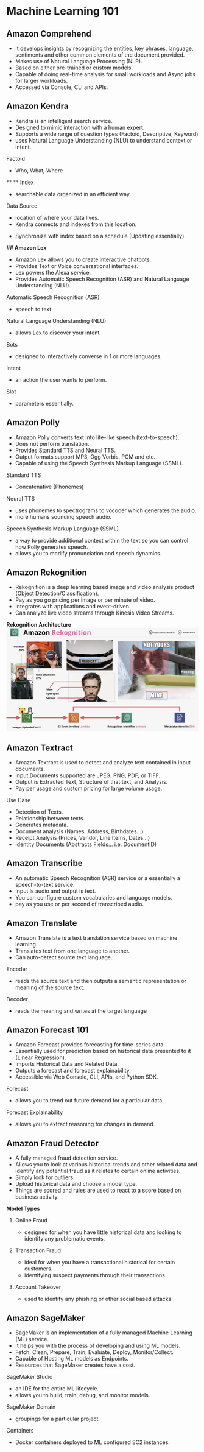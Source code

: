 # Machine Learning 101

## Amazon Comprehend

* It develops insights by recognizing the entities, key phrases, language, sentiments and other common elements of the document provided.
* Makes use of Natural Language Processing (NLP).
* Based on either pre-trained or custom models.
* Capable of doing real-time analysis for small workloads and Async jobs for larger workloads.
* Accessed via Console, CLI and APIs.

## Amazon Kendra

* Kendra is an intelligent search service.
* Designed to mimic interaction with a human expert.
* Supports a wide range of question types (Factoid, Descriptive, Keyword)
* uses Natural Language Understanding (NLU) to understand context or intent.

Factoid
- Who, What, Where

**
**
Index
- searchable data organized in an efficient way.

Data Source
- location of where your data lives.
- Kendra connects and indexes from this location.

* Synchronize with index based on a schedule (Updating essentially).

**## Amazon Lex**

* Amazon Lex allows you to create interactive chatbots.
* Provides Text or Voice conversational interfaces.
* Lex powers the Alexa service.
* Provides Automatic Speech Recognition (ASR) and Natural Language Understanding (NLU).

Automatic Speech Recognition (ASR)
- speech to text

Natural Language Understanding (NLU)
- allows Lex to discover your intent.

Bots
- designed to interactively converse in 1 or more languages.

Intent
- an action the user wants to perform.

Slot
- parameters essentially.

## Amazon Polly

* Amazon Polly converts text into life-like speech (text-to-speech).
* Does not perform translation.
* Provides Standard TTS and Neural TTS.
* Output formats support MP3, Ogg Vorbis, PCM and etc.
* Capable of using the Speech Synthesis Markup Language (SSML).

Standard TTS
- Concatenative (Phonemes)

Neural TTS
- uses phonemes to spectrograms to vocoder which generates the audio.
- more humans sounding speech audio.

Speech Synthesis Markup Language (SSML)
- a way to provide additional context within the text so you can control how Polly generates speech.
- allows you to modify pronunciation and speech dynamics.

## Amazon Rekognition

* Rekognition is a deep learning based image and video analysis product (Object Detection/Classification).
* Pay as you go pricing per image or per minute of video.
* Integrates with applications and event-driven.
* Can analyze live video streams through Kinesis Video Streams.

**Rekognition Architecture**
![Machine Learning 101-08-09-2024](images/Machine%20Learning%20101-08-09-2024.png)

## Amazon Textract

* Amazon Textract is used to detect and analyze text contained in input documents.
* Input Documents supported are JPEG, PNG, PDF, or TIFF.
* Output is Extracted Text, Structure of that text, and Analysis.
* Pay per usage and custom pricing for large volume usage.

Use Case

* Detection of Texts.
* Relationship between texts.
* Generates metadata.
* Document analysis (Names, Address, Birthdates…)
* Receipt Analysis (Prices, Vendor, Line Items, Dates…)
* Identity Documents (Abstracts Fields… i.e. DocumentID)

## Amazon Transcribe

* An automatic Speech Recognition (ASR) service or a essentially a speech-to-text service.
* Input is audio and output is text.
* You can configure custom vocabularies and language models.
* pay as you use or per second of transcribed audio.

## Amazon Translate

* Amazon Translate is a text translation service based on machine learning.
* Translates text from one language to another.
* Can auto-detect source text language.

Encoder
- reads the source text and then outputs a semantic representation or meaning of the source text.

Decoder
- reads the meaning and writes at the target language

## Amazon Forecast 101

* Amazon Forecast provides forecasting for time-series data.
* Essentially used for prediction based on historical data presented to it (Linear Regression).
* Imports Historical Data and Related Data.
* Outputs a forecast and forecast explainability.
* Accessible via Web Console, CLI, APIs, and Python SDK.

Forecast
- allows you to trend out future demand for a particular data.

Forecast Explainability
- allows you to extract reasoning for changes in demand.

## Amazon Fraud Detector

* A fully managed fraud detection service.
* Allows you to look at various historical trends and other related data and identify any potential fraud as it relates to certain online activities.
* Simply look for outliers.
* Upload historical data and choose a model type.
* Things are scored and rules are used to react to a score based on business activity.

**Model Types**

1. Online Fraud
	- designed for when you have little historical data and looking to identify any problematic events.

1. Transaction Fraud
	- ideal for when you have a transactional historical for certain customers.
	- identifying suspect payments through their transactions.

1. Account Takeover
	- used to identify any phishing or other social based attacks.

## Amazon SageMaker

* SageMaker is an implementation of a fully managed Machine Learning (ML) service.
* It helps you with the process of developing and using ML models.
* Fetch, Clean, Prepare, Train, Evaluate, Deploy, Monitor/Collect.
* Capable of Hosting ML models as Endpoints.
* Resources that SageMaker creates have a cost.

SageMaker Studio
- an IDE for the entire ML lifecycle.
- allows you to build, train, debug, and monitor models.

SageMaker Domain
- groupings for a particular project.

Containers
- Docker containers deployed to ML configured EC2 instances.

